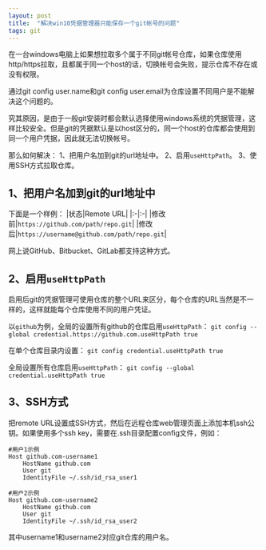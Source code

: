 ```yaml
---
layout: post
title:  "解决win10凭据管理器只能保存一个git帐号的问题"
tags: git
---
```

在一台windows电脑上如果想拉取多个属于不同git帐号仓库，如果仓库使用http/https拉取，且都属于同一个host的话，切换帐号会失败，提示仓库不存在或没有权限。
<!--more-->
通过git config user.name和git config user.email为仓库设置不同用户是不能解决这个问题的。

究其原因，是由于一般git安装时都会默认选择使用windows系统的凭据管理，这样比较安全。但是git的凭据默认是以host区分的，同一个host的仓库都会使用到同一个用户凭据，因此就无法切换帐号。

那么如何解决：
1、把用户名加到git的url地址中。
2、启用`useHttpPath`。
3、使用SSH方式拉取仓库。

## 1、把用户名加到git的url地址中
下面是一个样例：
|状态|Remote URL|
|:-|:-|
|修改前|`https://github.com/path/repo.git`|
|修改后|`https://username@github.com/path/repo.git`|

网上说GitHub、Bitbucket、GitLab都支持这种方式。

## 2、启用`useHttpPath`
启用后git的凭据管理可使用仓库的整个URL来区分，每个仓库的URL当然是不一样的，这样就能每个仓库使用不同的用户凭证。

以`github`为例，全局的设置所有github的仓库启用`useHttpPath`：
`git config --global credential.https://github.com.useHttpPath true`

在单个仓库目录内设置：
`git config credential.useHttpPath true`

全局设置所有仓库启用`useHttpPath`：
`git config --global credential.useHttpPath true`

## 3、SSH方式
把remote URL设置成SSH方式，然后在远程仓库web管理页面上添加本机ssh公钥。如果使用多个ssh key，需要在.ssh目录配置config文件，例如：
```
#用户1示例
Host github.com-username1
	HostName github.com
	User git
	IdentityFile ~/.ssh/id_rsa_user1

#用户2示例
Host github.com-username2
	HostName github.com
	User git
	IdentityFile ~/.ssh/id_rsa_user2
```
其中username1和username2对应git仓库的用户名。